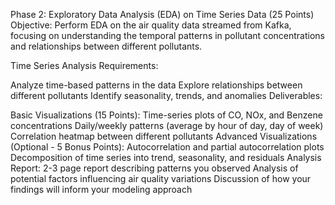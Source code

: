 Phase 2: Exploratory Data Analysis (EDA) on Time Series Data (25 Points)
Objective: Perform EDA on the air quality data streamed from Kafka, focusing on understanding the temporal patterns in pollutant concentrations and relationships between different pollutants.

Time Series Analysis Requirements:

Analyze time-based patterns in the data
Explore relationships between different pollutants
Identify seasonality, trends, and anomalies
Deliverables:

Basic Visualizations (15 Points):
Time-series plots of CO, NOx, and Benzene concentrations
Daily/weekly patterns (average by hour of day, day of week)
Correlation heatmap between different pollutants
Advanced Visualizations (Optional - 5 Bonus Points):
Autocorrelation and partial autocorrelation plots
Decomposition of time series into trend, seasonality, and residuals
Analysis Report:
2-3 page report describing patterns you observed
Analysis of potential factors influencing air quality variations
Discussion of how your findings will inform your modeling approach
